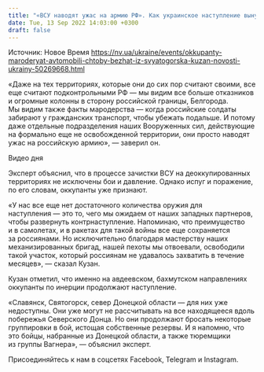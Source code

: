```yaml
---
title: "«ВСУ наводят ужас на армию РФ». Как украинское наступление вынуждает оккупантов бежать, воруя автомобили у гражданских — Кузан"
date: Tue, 13 Sep 2022 14:03:00 +0300
draft: false
---
```

Источник: Новое Время https://nv.ua/ukraine/events/okkupanty-maroderyat-avtomobili-chtoby-bezhat-iz-svyatogorska-kuzan-novosti-ukrainy-50269668.html


«Даже на тех территориях, которые они до сих пор считают своими, все еще считают подконтрольными РФ — мы видим все больше отказников и огромные колонны в сторону российской границы, Белгорода. Мы видим также факты мародерства — когда российские солдаты забирают у гражданских транспорт, чтобы убежать подальше. И потому даже отдельные подразделения наших Вооруженных сил, действующие на формально еще не освобожденной территории, они просто наводят ужас на российскую армию», — заверил он.

 Видео дня   

Эксперт объяснил, что в процессе зачистки ВСУ на деоккупированных территориях не исключены бои и давление. Однако испуг и поражение, по его словам, оккупанты уже признают.

«У нас все еще нет достаточного количества оружия для наступления — это то, чего мы ожидаем от наших западных партнеров, чтобы развернуть контрнаступление. Напоминаю, что преимущество и в самолетах, и в ракетах для такой войны все еще сохраняется за россиянами. Но исключительно благодаря мастерству наших механизированных бригад, нашей пехоты мы отвоевали, освободили такой участок, который россиянам не удавалось захватить в течение месяцев», — сказал Кузан.

Кузан отметил, что именно на авдеевском, бахмутском направлениях оккупанты по инерции продолжают наступление.

«Славянск, Святогорск, север Донецкой области — для них уже недоступны. Они уже могут не рассчитывать на все находящееся вдоль побережья Северского Донца. Но они продолжают бросать некоторые группировки в бой, истощая собственные резервы. И я напомню, что это бойцы, набранные из Донецкой области, а также тюремщики из группы Вагнера», — объяснил эксперт.

Присоединяйтесь к нам в соцсетях Facebook, Telegram и Instagram.
